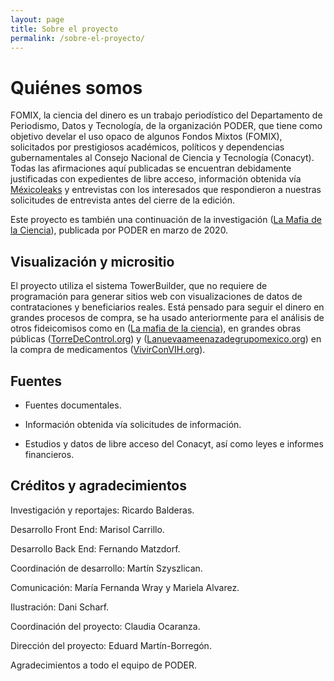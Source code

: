 ```yaml
---
layout: page
title: Sobre el proyecto
permalink: /sobre-el-proyecto/
---
```


# Quiénes somos

FOMIX, la ciencia del dinero es un trabajo periodístico del Departamento de Periodismo, Datos y Tecnología, de la organización PODER, que tiene como objetivo develar el uso opaco de algunos Fondos Mixtos (FOMIX), solicitados por prestigiosos académicos, políticos y dependencias gubernamentales al Consejo Nacional de Ciencia y Tecnología (Conacyt). Todas las afirmaciones aquí publicadas se encuentran debidamente justificadas con expedientes de libre acceso, información obtenida vía [Méxicoleaks](https://mexicoleaks.mx/) y entrevistas con los interesados que respondieron a nuestras solicitudes de entrevista antes del cierre de la edición.

Este proyecto es también una continuación de la investigación ([La Mafia de la Ciencia](https://lamafiadelaciencia.poderlatam.org/)), publicada por PODER en marzo de 2020.

## Visualización y micrositio

El proyecto utiliza el sistema TowerBuilder, que no requiere de programación para generar sitios web con visualizaciones de datos de contrataciones y beneficiarios reales. Está pensado para seguir el dinero en grandes procesos de compra, se ha usado anteriormente para el análisis de otros fideicomisos como en ([La mafia de la ciencia](https://lamafiadelaciencia.poderlatam.org/)), en grandes obras públicas ([TorreDeControl.org](https://torredecontrol.org/)) y ([Lanuevaameenazadegrupomexico.org](https://lanuevaamenazadegrupomexico.projectpoder.org/)) en la compra de medicamentos ([VivirConVIH.org](https://vivirconvih.org/)).

## Fuentes

- Fuentes documentales.

- Información obtenida vía solicitudes de información. 

- Estudios y datos de libre acceso del Conacyt, así como leyes e informes financieros.

## Créditos y agradecimientos

Investigación y reportajes: Ricardo Balderas.

Desarrollo Front End: Marisol Carrillo.

Desarrollo Back End: Fernando Matzdorf.

Coordinación de desarrollo: Martín Szyszlican.

Comunicación: María Fernanda Wray y Mariela Alvarez.

Ilustración: Dani Scharf.

Coordinación del proyecto: Claudia Ocaranza.

Dirección del proyecto: Eduard Martín-Borregón.

Agradecimientos a todo el equipo de PODER.

